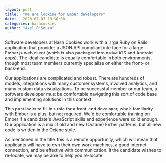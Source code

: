 ```yaml
---
layout: post
title:  "We are looking for Ember developers"
date:   2020-07-07 19:56:00
categories: hashcookies
author: "Axel D'Souza"
---
```


Software developers at Hash Cookies work with a large Ruby on Rails application that provides a JSON:API compliant interface for a large Ember.js web client (which is also packaged into native iOS and Android apps). The ideal candidate is equally comfortable in both environments, though most team members currently specialize on either the front- or back-end.

Our applications are complicated and robust. There are hundreds of models, integrations with many customer systems, involved analytics, and many custom data visualizations. To be successful member or our team, a software developer must be comfortable navigating this sort of code base and implementing solutions in this context.

This post looks to fill in a role for a front-end developer, who’s familiarity with Ember is a plus, but not required. We'd be comfortable training on Ember if a candidate's JavaScript skills and experience were solid enough. Our application is a mix of old and new (Octane) Ember patterns, but all new code is written in the Octane style.


As mentioned in the title, this is a remote opportunity, which will mean that applicants will have to own their own work machines, a good internet connection, and be effective with communication. If the candidate wishes to re-locate, we may be able to help you re-locate. 
